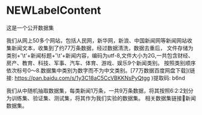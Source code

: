 # NEWLabelContent
这是一个公开数据集

我们从网上50多个网站，包括人民网，新华网，新浪、中国新闻网等新闻网站收集新闻文本，收集到了约77万条数据，经过数据清洗，数据去重后，
文件存储为类别+'\t'+新闻标题+'\t'+新闻内容，编码为utf-8,文件大小为2G,一共包含财经、房产、教育、科技、军事、汽车、体育、游戏、娱乐9个新闻类别。
按照类别顺序依次标号0～8.数据集中类别为数字而不为中文类别。[77万数据百度网盘下载](链接: https://pan.baidu.com/s/1y3C18aC5CcVBKKNsPyQtgg )提取码: b6nd

我们从中随机抽取数据集，每类新闻1万条，一共9万条数据，将其按照6:2:2划分为训练集、验证集、测试集，将其作为我们实验的数据集。
相关数据集链接🔗新闻数据集。
